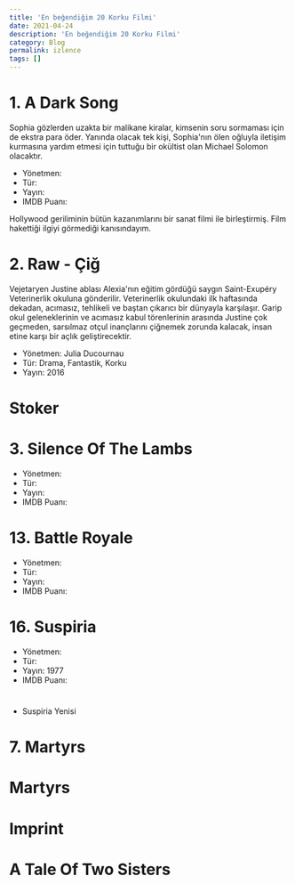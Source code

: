 ```yaml
---
title: 'En beğendiğim 20 Korku Filmi'
date: 2021-04-24
description: 'En beğendiğim 20 Korku Filmi'
category: Blog
permalink: izlence
tags: []
---
```


# 1. A Dark Song

Sophia gözlerden uzakta bir malikane kiralar, kimsenin soru sormaması için de ekstra para öder. Yanında olacak tek kişi, Sophia'nın ölen oğluyla iletişim kurmasına yardım etmesi için tuttuğu bir okültist olan Michael Solomon olacaktır.

* Yönetmen: 
* Tür: 
* Yayın: 
* IMDB Puanı: 

Hollywood geriliminin bütün kazanımlarını bir sanat filmi ile birleştirmiş. Film hakettiği ilgiyi görmediği kanısındayım.

# 2. Raw - Çiğ

Vejetaryen Justine ablası Alexia'nın eğitim gördüğü saygın Saint-Exupéry Veterinerlik okuluna gönderilir. Veterinerlik okulundaki ilk haftasında dekadan, acımasız, tehlikeli ve baştan çıkarıcı bir dünyayla karşılaşır. Garip okul geleneklerinin ve acımasız kabul törenlerinin arasında Justine çok geçmeden, sarsılmaz otçul inançlarını çiğnemek zorunda kalacak, insan etine karşı bir açlık geliştirecektir.

* Yönetmen: Julia Ducournau
* Tür: Drama, Fantastik, Korku
* Yayın: 2016


# Stoker

# 3. Silence Of The Lambs 

* Yönetmen: 
* Tür: 
* Yayın: 
* IMDB Puanı: 


# 13. Battle Royale

* Yönetmen: 
* Tür: 
* Yayın: 
* IMDB Puanı: 


# 16. Suspiria
* Yönetmen: 
* Tür: 
* Yayın: 1977
* IMDB Puanı: 

# 
* Suspiria Yenisi

# 7. Martyrs


# Martyrs

# Imprint
# A Tale Of Two Sisters


